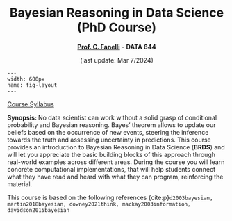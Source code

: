 <center>

# Bayesian Reasoning in Data Science (PhD Course)

<b>[Prof. C. Fanelli](https://www.cristianofanelli.com)</b> - <b>DATA 644</b>


(last update: Mar 7/2024)

</center>

<!-- It does not go in-depth into any particular topic - check out [the Jupyter Book documentation](https://jupyterbook.org) for more information. -->

```{figure} ./images/bayes_theorem.jpeg
---
width: 600px
name: fig-layout
---
```

[Course Syllabus](https://cristianofanelli.com/wp-content/uploads/2024/03/Syllabus_BRDS_644_Graduates-5.pdf)

<b>Synopsis: </b> No data scientist can work without a solid grasp of conditional probability and Bayesian reasoning. Bayes’ theorem allows to update our beliefs based on the occurrence of new events, steering the inference towards the truth and assessing uncertainty in predictions. This course provides an introduction to Bayesian Reasoning in Data Science (<b>BRDS</b>) and will let you appreciate the basic building blocks of this approach through real-world examples across different areas. During the course you will learn concrete computational implementations, that will help students connect what they have read and heard with what they can program, reinforcing the material.



This course is based on the following references {cite:p}`d2003bayesian, martin2018bayesian, downey2021think, mackay2003information, davidson2015bayesian`


```{tableofcontents}
```
